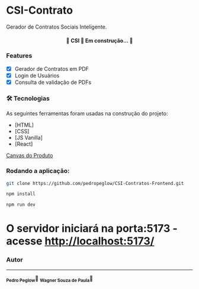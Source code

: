 # CSI-Contrato

Gerador de Contratos Sociais Inteligente.

<h4 align="center"> 
	🏁  CSI 🚀 Em construção...  🚧
</h4>

### Features

- [x] Gerador de Contratos em PDF
- [x] Login de Usuários
- [x] Consulta de validação de PDFs

### 🛠 Tecnologias

As seguintes ferramentas foram usadas na construção do projeto:

- [HTML]
- [CSS]
- [JS Vanilla]
- [React]

[Canvas do Produto](canvas.md)

### Rodando a aplicação:

```bash
git clone https://github.com/pedropeglow/CSI-Contratos-Frontend.git
```

```bash
npm install
```

```bash
npm run dev
```

# O servidor iniciará na porta:5173 - acesse <http://localhost:5173/>

### Autor

---

<sub><b>Pedro Peglow</b></sub>🚀
<sub><b>Wagner Souza de Paula</b></sub>🚀